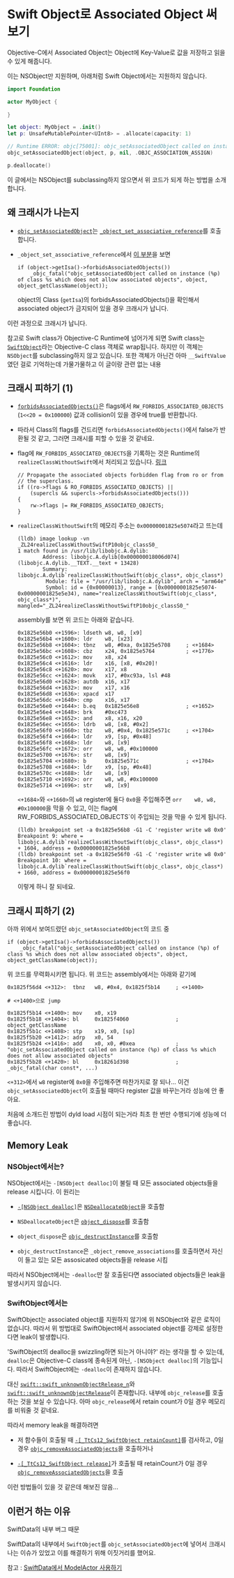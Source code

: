 # Swift Object로 Associated Object 써보기

Objective-C에서 Associated Object는 Object에 Key-Value로 값을 저장하고 읽을 수 있게 해줍니다.

이는 NSObject만 지원하며, 아래처럼 Swift Object에서는 지원하지 않습니다.

```swift
import Foundation

actor MyObject {
    
}

let object: MyObject = .init()
let p: UnsafeMutablePointer<UInt8> = .allocate(capacity: 1)

// Runtime ERROR: objc[75001]: objc_setAssociatedObject called on instance (0x600002834000) of class Ass.MyObject which does not allow associated objects
objc_setAssociatedObject(object, p, nil, .OBJC_ASSOCIATION_ASSIGN)

p.deallocate()
```

이 글에서는 NSObject를 subclassing하지 않으면서 위 코드가 되게 하는 방법을 소개합니다.

## 왜 크래시가 나는지

- [`objc_setAssociatedObject`](https://github.com/apple-oss-distributions/objc4/blob/main/runtime/objc-runtime.mm#L720)는 [`_object_set_associative_reference`](https://github.com/apple-oss-distributions/objc4/blob/c3f002513d195ef564f3c7e9496c2606360e144a/runtime/objc-references.mm#L160)를 호출합니다.

- `_object_set_associative_reference`에서 [이 부분](https://github.com/apple-oss-distributions/objc4/blob/c3f002513d195ef564f3c7e9496c2606360e144a/runtime/objc-references.mm#L167)을 보면

    ```objc
    if (object->getIsa()->forbidsAssociatedObjects())
        _objc_fatal("objc_setAssociatedObject called on instance (%p) of class %s which does not allow associated objects", object, object_getClassName(object));
    ```

    object의 Class (`getIsa`)의 forbidsAssociatedObjects()을 확인해서 associated object가 금지되어 있을 경우 크래시가 납니다.
    
이런 과정으로 크래시가 납니다.

참고로 Swift class가 Objective-C Runtime에 넘어가게 되면 Swift class는 [`SwiftObject`](https://github.com/apple/swift/blob/a682358a2954a413074bf72bb980068b9eec1941/stdlib/public/runtime/SwiftObject.h#L41)라는 Objective-C class 객체로 wrap됩니다. 하지만 이 객체는 `NSObject`를 subclassing하지 않고 있습니다. 또한 객체가 아닌건 아마 `__SwiftValue`였던 걸로 기억하는데 가물가물하고 이 글이랑 관련 없는 내용

## 크래시 피하기 (1)

- [`forbidsAssociatedObjects()`](https://github.com/apple-oss-distributions/objc4/blob/c3f002513d195ef564f3c7e9496c2606360e144a/runtime/objc-runtime-new.h#L2589)은 flags에서 `RW_FORBIDS_ASSOCIATED_OBJECTS` (`1<<20 = 0x100000`) 값과 collision이 있을 경우에 true를 반환합니다.

- 따라서 Class의 flags를 건드리면 `forbidsAssociatedObjects()`에서 false가 반환될 것 같고, 그러면 크래시를 피할 수 있을 것 같네요.

- flag에 `RW_FORBIDS_ASSOCIATED_OBJECTS`을 기록하는 것은 Runtime의 `realizeClassWithoutSwift`에서 처리되고 있습니다. [링크](https://github.com/apple-oss-distributions/objc4/blob/c3f002513d195ef564f3c7e9496c2606360e144a/runtime/objc-runtime-new.mm#L2724)

    ```objc
    // Propagate the associated objects forbidden flag from ro or from
    // the superclass.
    if ((ro->flags & RO_FORBIDS_ASSOCIATED_OBJECTS) ||
        (supercls && supercls->forbidsAssociatedObjects()))
    {
        rw->flags |= RW_FORBIDS_ASSOCIATED_OBJECTS;
    }
    ```

- `realizeClassWithoutSwift`의 메모리 주소는 `0x00000001825e5074`라고 뜨는데

    ```
    (lldb) image lookup -vn _ZL24realizeClassWithoutSwiftP10objc_classS0_
    1 match found in /usr/lib/libobjc.A.dylib:
            Address: libobjc.A.dylib[0x000000018006d074] (libobjc.A.dylib.__TEXT.__text + 13428)
            Summary: libobjc.A.dylib`realizeClassWithoutSwift(objc_class*, objc_class*)
             Module: file = "/usr/lib/libobjc.A.dylib", arch = "arm64e"
             Symbol: id = {0x00000013}, range = [0x00000001825e5074-0x00000001825e5e34), name="realizeClassWithoutSwift(objc_class*, objc_class*)", mangled="_ZL24realizeClassWithoutSwiftP10objc_classS0_"
    ```

    assembly를 보면 위 코드는 아래와 같습니다.
    
    ```
    0x1825e56b0 <+1596>: ldseth w8, w8, [x9]
    0x1825e56b4 <+1600>: ldr    w8, [x23]
    0x1825e56b8 <+1604>: tbnz   w8, #0xa, 0x1825e5708     ; <+1684>
    0x1825e56bc <+1608>: cbz    x24, 0x1825e5764          ; <+1776>
    0x1825e56c0 <+1612>: mov    x8, x24
    0x1825e56c4 <+1616>: ldr    x16, [x8, #0x20]!
    0x1825e56c8 <+1620>: mov    x17, x8
    0x1825e56cc <+1624>: movk   x17, #0xc93a, lsl #48
    0x1825e56d0 <+1628>: autdb  x16, x17
    0x1825e56d4 <+1632>: mov    x17, x16
    0x1825e56d8 <+1636>: xpacd  x17
    0x1825e56dc <+1640>: cmp    x16, x17
    0x1825e56e0 <+1644>: b.eq   0x1825e56e8               ; <+1652>
    0x1825e56e4 <+1648>: brk    #0xc473
    0x1825e56e8 <+1652>: and    x8, x16, x20
    0x1825e56ec <+1656>: ldrb   w8, [x8, #0x2]
    0x1825e56f0 <+1660>: tbz    w8, #0x4, 0x1825e571c     ; <+1704>
    0x1825e56f4 <+1664>: ldr    x9, [sp, #0x48]
    0x1825e56f8 <+1668>: ldr    w8, [x9]
    0x1825e56fc <+1672>: orr    w8, w8, #0x100000
    0x1825e5700 <+1676>: str    w8, [x9]
    0x1825e5704 <+1680>: b      0x1825e571c               ; <+1704>
    0x1825e5708 <+1684>: ldr    x9, [sp, #0x48]
    0x1825e570c <+1688>: ldr    w8, [x9]
    0x1825e5710 <+1692>: orr    w8, w8, #0x100000
    0x1825e5714 <+1696>: str    w8, [x9]
    ```

    `<+1684>`와 `<+1660>`의 `w8` register에 둘다 `0x0`을 주입해주면 `orr    w8, w8, #0x100000`을 막을 수 있고, 이는 flag에 RW_FORBIDS_ASSOCIATED_OBJECTS`이 주입되는 것을 막을 수 있게 됩니다.
    
    ```
    (lldb) breakpoint set -a 0x1825e56b8 -G1 -C 'register write w8 0x0'
    Breakpoint 9: where = libobjc.A.dylib`realizeClassWithoutSwift(objc_class*, objc_class*) + 1604, address = 0x00000001825e56b8
    (lldb) breakpoint set -a 0x1825e56f0 -G1 -C 'register write w8 0x0'
    Breakpoint 10: where = libobjc.A.dylib`realizeClassWithoutSwift(objc_class*, objc_class*) + 1660, address = 0x00000001825e56f0
    ```
    
    이렇게 하니 잘 되네요.
    
## 크래시 피하기 (2)

아까 위에서 보여드렸던 `objc_setAssociatedObject`의 코드 중

```objc
if (object->getIsa()->forbidsAssociatedObjects())
    _objc_fatal("objc_setAssociatedObject called on instance (%p) of class %s which does not allow associated objects", object, object_getClassName(object));
```

위 코드를 무력화시키면 됩니다. 위 코드는 assembly에서는 아래와 같기에

```
0x1825f56d4 <+312>:  tbnz   w8, #0x4, 0x1825f5b14     ; <+1400>

# <+1400>으로 jump

0x1825f5b14 <+1400>: mov    x0, x19
0x1825f5b18 <+1404>: bl     0x1825f4060               ; object_getClassName
0x1825f5b1c <+1408>: stp    x19, x0, [sp]
0x1825f5b20 <+1412>: adrp   x0, 54
0x1825f5b24 <+1416>: add    x0, x0, #0xea             ; "objc_setAssociatedObject called on instance (%p) of class %s which does not allow associated objects"
0x1825f5b28 <+1420>: bl     0x18261d398               ; _objc_fatal(char const*, ...)
```

`<+312>`에서 `w8` register에 `0x0`을 주입해주면 마찬가지로 잘 되나... 이건 `objc_setAssociatedObject`이 호출될 때마다 register 값을 바꾸는거라 성능에 안 좋아요.

처음에 소개드린 방법이 dyld load 시점이 되는거라 최초 한 번만 수행되기에 성능에 더 좋습니다.

## Memory Leak

### NSObject에서는?

NSObject에서는 `-[NSObject dealloc]`이 불릴 때 모든 associated objects들을 release 시킵니다. 이 원리는

- [`-[NSObject dealloc]`](https://github.com/gnustep/libs-base/blob/c6df659d35cdab94362bfa7d158f1069ac12e4f0/Source/NSObject.m#L1373)은 [`NSDeallocateObject`](https://github.com/gnustep/libs-base/blob/c6df659d35cdab94362bfa7d158f1069ac12e4f0/Source/NSObject.m#L825C1-L825C32)을 호출함

- `NSDeallocateObject`은 [`object_dispose`](https://github.com/apple-oss-distributions/objc4/blob/c3f002513d195ef564f3c7e9496c2606360e144a/runtime/objc-runtime-new.mm#L8643)를 호출함

- `object_dispose`은 [`objc_destructInstance`](https://github.com/apple-oss-distributions/objc4/blob/c3f002513d195ef564f3c7e9496c2606360e144a/runtime/objc-runtime-new.mm#L8620)를 호출함

- `objc_destructInstance`은 `_object_remove_associations`를 호출하면서 자신이 들고 있는 모든 assosicated objects들을 release 시킴

따라서 NSObject에서는 `-dealloc`만 잘 호출된다면 associated objects들은 leak을 발생시키지 않습니다.

### SwiftObject에서는

SwiftObject는 associated object를 지원하지 않기에 위 NSObject와 같은 로직이 없습니다. 따라서 위 방법대로 SwiftObject에서 associated object를 강제로 설정한다면 leak이 발생합니다.
 
'SwiftObject의 dealloc을 swizzling하면 되는거 아니야?' 라는 생각을 할 수 있는데, `dealloc`은 Objective-C class에 종속된게 아닌, `-[NSObject dealloc]`의 기능입니다. 따라서 SwiftObject에는 `-dealloc`이 존재하지 않습니다.

대신 [`swift::swift_unknownObjectRelease_n`](https://github.com/apple/swift/blob/a682358a2954a413074bf72bb980068b9eec1941/stdlib/public/runtime/SwiftObject.mm#L497)와 [`swift::swift_unknownObjectRelease`](https://github.com/apple/swift/blob/a682358a2954a413074bf72bb980068b9eec1941/stdlib/public/runtime/SwiftObject.mm#L513)이 존재합니다. 내부에 `objc_release`를 호출하는 것을 보실 수 있습니다. 아마 `objc_release`에서 retain count가 0일 경우 메모리를 비워줄 것 같네요.

따라서 memory leak을 해결하려면

- 저 함수들이 호출될 때 [`-[_TtCs12_SwiftObject retainCount]`](https://github.com/apple/swift/blob/a682358a2954a413074bf72bb980068b9eec1941/stdlib/public/runtime/SwiftObject.h#L74)를 검사하고, 0일 경우 [`objc_removeAssociatedObjects`](https://developer.apple.com/documentation/objectivec/1418683-objc_removeassociatedobjects)을 호출하거나

- [`-[_TtCs12_SwiftObject release]`](https://github.com/apple/swift/blob/a682358a2954a413074bf72bb980068b9eec1941/stdlib/public/runtime/SwiftObject.h#L72)가 호출될 때 retainCount가 0일 경우 [`objc_removeAssociatedObjects`](https://developer.apple.com/documentation/objectivec/1418683-objc_removeassociatedobjects)을 호출

이런 방법들이 있을 것 같은데 해보진 않음...

## 이런거 하는 이유

SwiftData의 내부 버그 때문

SwiftData의 내부에서 `SwiftObject`를 `objc_setAssociatedObject`에 넣어서 크래시나는 이슈가 있었고 이를 해결하기 위해 이짓거리를 했어요.

참고 : [SwiftData에서 ModelActor 사용하기](https://github.com/pookjw/pookjw.github.io/blob/main/Develop/SwiftData_ModelActor/article.md)
